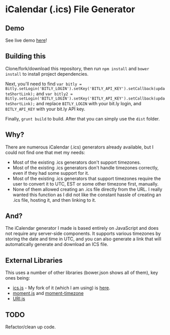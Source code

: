 # iCalendar (.ics) File Generator

## Demo
See live demo [here](http://icalgen.yc.sg)!

## Building this
Clone/fork/download this repository, then run `npm install` and `bower install` to install project dependencies.

Next, you'll need to find `var bitly = Bitly.setLogin('BITLY_LOGIN').setKey('BITLY_API_KEY').setCallback(updateShortLink);` and `var bitly2 = Bitly.setLogin('BITLY_LOGIN').setKey('BITLY_API_KEY').setCallback(updateShortLink);` and replace `BITLY_LOGIN` with your bit.ly login, and `BITLY_API_KEY` with your bit.ly API key.

Finally, `grunt build` to build. After that you can simply use the `dist` folder.

## Why?
There are numerous iCalendar (.ics) generators already available, but I could not find one that met my needs:
* Most of the existing .ics generators don't support timezones.
* Most of the existing .ics generators don't handle timezones correctly, even if they had some support for it.
* Most of the existing .ics generators that support timezones require the user to convert it to UTC, EST or some other timezone first, manually.
* None of them allowed creating an .ics file directly from the URL. I really wanted this function as I did not like the constant hassle of creating an .ics file, hosting it, and then linking to it.

## And?
The iCalendar generator I made is based entirely on JavaScript and does not require any server-side components. It supports various timezones by storing the date and time in UTC, and you can also generate a link that will automatically generate and download an ICS file.

## External Libraries
This uses a number of other libraries (bower.json shows all of them), key ones being:
* [ics.js](https://github.com/nwcell/ics.js/) - My fork of it (which I am using) is [here](https://github.com/Wysie/ics.js/).
* [moment.js](http://momentjs.com/) and [moment-timezone](http://momentjs.com/timezone/)
* [URI.js](https://github.com/medialize/URI.js)

## TODO
Refactor/clean up code.
